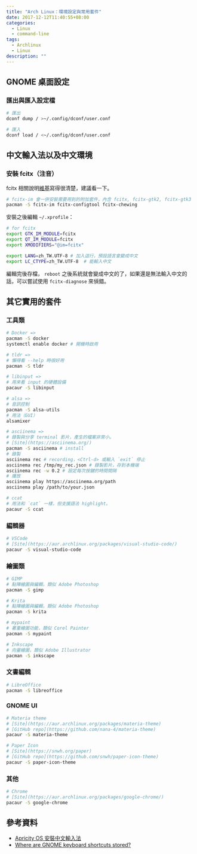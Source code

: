 ```yaml
---
title: "Arch Linux：環境設定與常用套件"
date: 2017-12-12T11:40:55+08:00
categories:
  - Linux
  - command-line
tags:
  - Archlinux
  - Linux
description: ""
---
```


## GNOME 桌面設定

### 匯出與匯入設定檔

```sh
# 匯出
dconf dump / >~/.config/dconf/user.conf

# 匯入
dconf load / <~/.config/dconf/user.conf
```

## 中文輸入法以及中文環境

### 安裝 fcitx（注音）

fcitx 相關說明[維基](https://wiki.archlinux.org/index.php/Fcitx)寫得很清楚，建議看一下。

```sh
# fcitx-im 會一併安裝需要用到的附加套件，內含 fcitx, fcitx-gtk2, fcitx-gtk3 等等
pacman -S fcitx-im fcitx-configtool fcitx-chewing
```

安裝之後編輯 `~/.xprofile`：

```sh
# for fcitx
export GTK_IM_MODULE=fcitx
export QT_IM_MODULE=fcitx
export XMODIFIERS="@im=fcitx"

export LANG=zh_TW.UTF-8 # 加入這行，預設語言會變成中文
export LC_CTYPE=zh_TW.UTF-8  # 能輸入中文
```

編輯完後存檔， `reboot` 之後系統就會變成中文的了，如果還是無法輸入中文的話，可以嘗試使用 `fcitx-diagnose` 來偵錯。


## 其它實用的套件

### 工具類

```sh
# Docker =>
pacman -S docker
systemctl enable docker # 開機時啟用

# tldr =>
# 懶得看 --help 時很好用
pacman -S tldr

# libinput =>
# 用來看 input 的硬體設備
pacaur -S libinput

# alsa =>
# 音訊控制
pacman -S alsa-utils
# 用法（GUI）
alsamixer

# asciinema =>
# 錄製與分享 terminal 影片，產生的檔案非常小。
# [Site](https://asciinema.org/)
pacman -S asciinema # install
# 錄製
asciinema rec # recording，<Ctrl-d> 或輸入 `exit` 停止
asciinema rec /tmp/my_rec.json # 錄製影片，存到本機端
asciinema rec -w 0.2 # 設定每次按鍵的時間間隔
# 播放
asciinema play https://asciinema.org/path
asciinema play /path/to/your.json

# ccat
# 用法和 `cat` 一樣，但支援語法 highlight。
pacaur -S ccat
```

### 編輯器

```sh
# VSCode
# [Site](https://aur.archlinux.org/packages/visual-studio-code/)
pacaur -S visual-studio-code
```

### 繪圖類

```sh
# GIMP
# 點陣繪圖與編輯，類似 Adobe Photoshop
pacman -S gimp

# Krita
# 點陣繪圖與編輯，類似 Adobe Photoshop
pacman -S krita

# mypaint
# 著重繪圖功能，類似 Corel Painter
pacman -S mypaint

# Inkscape
# 向量繪圖，類似 Adobe Illustrator
pacman -S inkscape
```

### 文書編輯

```sh
# LibreOffice
pacman -S libreoffice
```

### GNOME UI

```sh
# Materia theme
# [Site](https://aur.archlinux.org/packages/materia-theme)
# [GitHub repo](https://github.com/nana-4/materia-theme)
pacaur -S materia-theme

# Paper Icon
# [Site](https://snwh.org/paper)
# [GitHub repo](https://github.com/snwh/paper-icon-theme)
pacaur -S paper-icon-theme
```

### 其他

```sh
# Chrome
# [Site](https://aur.archlinux.org/packages/google-chrome/)
pacaur -S google-chrome
```


## 參考資料

- [Apricity OS 安裝中文輸入法](fcitx-chewinghttps://cyku.tw/apricity-os-fcitx-chewing/)
- [Where are GNOME keyboard shortcuts stored?](https://askubuntu.com/questions/26056/where-are-gnome-keyboard-shortcuts-stored)
